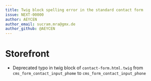 ```yaml
---
title: Twig block spelling error in the standard contact form
issue: NEXT-00000
author: AEYCEN
author_email: sucram.mra@gmx.de
author_github: @AEYCEN
---
```


# Storefront
* Deprecated typo in twig block of `contact-form.html.twig` from `cms_form_contact_input_phome` to `cms_form_contact_input_phone`
